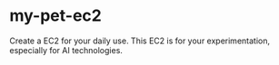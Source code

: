 # my-pet-ec2
Create a EC2 for your daily use. This EC2 is for your experimentation, especially for AI technologies.
